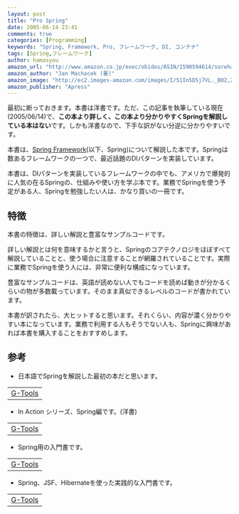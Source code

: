 ```yaml
---
layout: post
title: "Pro Spring"
date: 2005-06-14 23:41
comments: true
categories: [Programming]
keywords: "Spring, Framework, Pro, フレームワーク, DI, コンテナ"
tags: [Spring,フレームワーク]
author: hamasyou
amazon_url: "http://www.amazon.co.jp/exec/obidos/ASIN/1590594614/sorehabooks-22/249-4890987-6855557?%5Fencoding=UTF8&camp=247&link%5Fcode=xm2"
amazon_author: "Jan Machacek (著)"
amazon_image: "http://ec2.images-amazon.com/images/I/51In5DSj7VL._BO2,204,203,200_PIsitb-sticker-arrow-click,-76_AA300_SH20_OU09_.jpg"
amazon_publisher: "Apress"
---
```


最初に断っておきます。本書は洋書です。ただ、この記事を執筆している現在(2005/06/14)で、<b>この本より詳しく、この本より分かりやすくSpringを解説している本はない</b>です。しかも洋書なので、下手な訳がない分逆に分かりやすいです。

本書は、<a href="http://www.springframework.org/" rel="external nofollow">Spring Framework</a>(以下、Spring)について解説した本です。Springは数あるフレームワークの一つで、最近話題のDIパターンを実装しています。

本書は、DIパターンを実装しているフレームワークの中でも、アメリカで爆発的に人気の在るSpringの、仕組みや使い方を学ぶ本です。業務でSpringを使う予定がある人、Springを勉強したい人は、かなり買いの一冊です。


<!-- more -->

<h2>特徴</h2>

本書の特徴は、詳しい解説と豊富なサンプルコードです。

詳しい解説とは何を意味するかと言うと、Springのコアテクノロジをほぼすべて解説していることと、使う場合に注意することが網羅されていることです。実際に業務でSpringを使う人には、非常に便利な構成になっています。

豊富なサンプルコードは、英語が読めない人でもコードを読めば動きが分かるくらいの物が多数載っています。そのまま真似できるレベルのコードが書かれています。

本書が訳されたら、大ヒットすると思います。それくらい、内容が濃く分かりやすい本になっています。業務で利用する人もそうでない人も、Springに興味があれば本書を購入することをおすすめします。

<h2>参考</h2>

+ 日本語でSpringを解説した最初の本だと思います。
<div class="rakuten"><table width="400" border="0" cellpadding="5"><tr><td colspan="2" ><a href="http://www.amazon.co.jp/exec/obidos/ASIN/4774123412/sorehabooks-22/" rel="external nofollow">G-Tools</a></font></td></tr></table></div>

+ In Action シリーズ、Spring編です。(洋書)
<div class="rakuten"><table width="400" border="0" cellpadding="5"><tr><td colspan="2" ><a href="http://www.amazon.co.jp/exec/obidos/ASIN/1932394354/sorehabooks-22/" rel="external nofollow">G-Tools</a></font></td></tr></table></div>

+ Spring用の入門書です。
<div class="rakuten"><table width="400" border="0" cellpadding="5"><tr><td colspan="2" ><a href="http://www.amazon.co.jp/exec/obidos/ASIN/4822221431/sorehabooks-22/" rel="external nofollow">G-Tools</a></font></td></tr></table></div>

+ Spring、JSF、Hibernateを使った実践的な入門書です。
<div class="rakuten"><table width="400" border="0" cellpadding="5"><tr><td colspan="2" ><a href="http://www.amazon.co.jp/exec/obidos/ASIN/4839917779/sorehabooks-22/" rel="external nofollow">G-Tools</a></font></td></tr></table></div>





